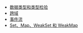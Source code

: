 - [数据类型和类型检验](./数据类型和类型检验.md)
- [跨域](./跨域.md)
- [事件流](./事件流.md)
- [Set、Map、WeakSet 和 WeakMap](./Set、Map、WeakSet和WeakMap.md)